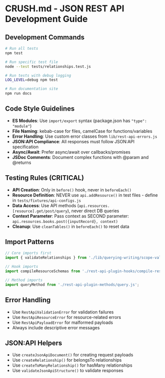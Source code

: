 # CRUSH.md - JSON REST API Development Guide

## Development Commands
```bash
# Run all tests
npm test

# Run specific test file
node --test tests/relationships.test.js

# Run tests with debug logging
LOG_LEVEL=debug npm test

# Run documentation site
npm run docs
```

## Code Style Guidelines
- **ES Modules**: Use `import/export` syntax (package.json has `"type": "module"`)
- **File Naming**: kebab-case for files, camelCase for functions/variables
- **Error Handling**: Use custom error classes from `lib/rest-api-errors.js`
- **JSON:API Compliance**: All responses must follow JSON:API specification
- **Async/Await**: Prefer async/await over callbacks/promises
- **JSDoc Comments**: Document complex functions with @param and @returns

## Testing Rules (CRITICAL)
- **API Creation**: Only in `before()` hook, never in `beforeEach()`
- **Resource Definition**: NEVER use `api.addResource()` in test files - define in `tests/fixtures/api-configs.js`
- **Data Access**: Use API methods (`api.resources.[resource].get/post/query`), never direct DB queries
- **Context Parameter**: Pass context as SECOND parameter: `api.resources.books.post({inputRecord}, context)`
- **Cleanup**: Use `cleanTables()` in `beforeEach()` to reset data

## Import Patterns
```javascript
// Core imports first
import { validateRelationships } from './lib/querying-writing/scope-validations.js';

// Hook imports
import compileResourceSchemas from './rest-api-plugin-hooks/compile-resource-schemas.js';

// Method imports
import queryMethod from './rest-api-plugin-methods/query.js';
```

## Error Handling
- Use `RestApiValidationError` for validation failures
- Use `RestApiResourceError` for resource-related errors
- Use `RestApiPayloadError` for malformed payloads
- Always include descriptive error messages

## JSON:API Helpers
- Use `createJsonApiDocument()` for creating request payloads
- Use `createRelationship()` for belongsTo relationships
- Use `createToManyRelationship()` for hasMany relationships
- Use `validateJsonApiStructure()` to validate responses